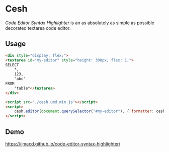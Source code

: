 # Cesh

_Code Editor Syntax Highlighter_ is an as absolutely as simple as possible decorated textarea code editor.


## Usage
```html
<div style="display: flex;">
<textarea id="my-editor" style="height: 300px; flex: 1;">
SELECT
    *,
    123,
    'abc'
FROM
    "table"</textarea>
</div>

<script src="./cesh.umd.min.js"></script>
<script>
    cesh.editor(document.querySelector("#my-editor"), { formatter: cesh.sqlTokenizer });
</script>
```

## Demo

https://ijmacd.github.io/code-editor-syntax-highlighter/